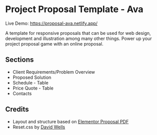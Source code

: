 # Project Proposal Template - Ava

Live Demo: https://proposal-ava.netlify.app/

A template for responsive proposals that can be used for web design, development and illustration among many other things.
Power up your project proposal game with an online proposal.

## Sections
* Client Requirements/Problem Overview
* Proposed Solution
* Schedule - Table
* Price Quote - Table
* Contacts

## Credits
* Layout and structure based on [Elementor Proposal PDF](https://elementor.com/blog/wp-content/uploads/sites/9/2020/04/Webdesign_Proposal_Template_and_Example_060420.pdf)
* Reset.css by [David Wells](https://gist.github.com/DavidWells/18e73022e723037a50d6)
